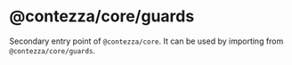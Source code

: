 # @contezza/core/guards

Secondary entry point of `@contezza/core`. It can be used by importing from `@contezza/core/guards`.

